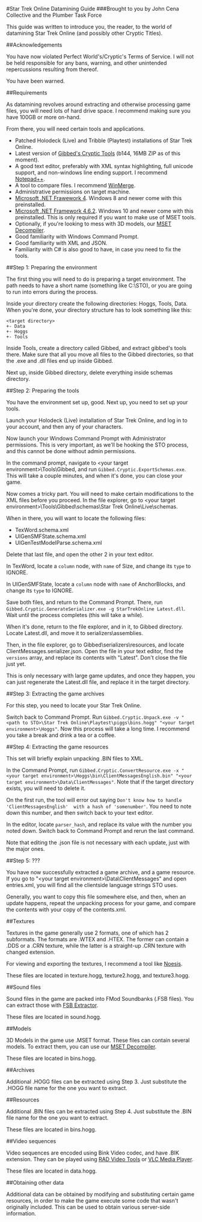 #Star Trek Online Datamining Guide
###Brought to you by John Cena Collective and the Plumber Task Force

This guide was written to introduce you, the reader, to the world of datamining Star Trek Online (and possibly other Cryptic Titles).

##Acknowledgements

You have now violated Perfect World's/Cryptic's Terms of Service. I will not be held responsible for any bans, warning, and other unintended repercussions resulting from thereof.

You have been warned.

##Requirements

As datamining revolves around extracting and otherwise processing game files, you will need lots of hard drive space. I recommend making sure you have 100GB or more on-hand.

From there, you will need certain tools and applications.

* Patched Holodeck (Live) and Tribble (Playtest) installations of Star Trek Online.
* Latest version of [Gibbed's Cryptic Tools](http://svn.gib.me/builds/cryptic/) (b144, 16MB ZIP as of this moment).
* A good text editor, preferably with XML syntax highlighting, full unicode support, and non-windows line ending support. I recommend [Notepad++](https://notepad-plus-plus.org/).
* A tool to compare files. I recommend [WinMerge](http://winmerge.org/?lang=en).
* Administrative permissions on target machine.
* [Microsoft .NET Frawework 4](https://www.microsoft.com/en-us/download/details.aspx?id=17851). Windows 8 and newer come with this preinstalled.
* [Microsoft .NET Framework 4.6.2](https://www.microsoft.com/en-us/download/details.aspx?id=53345). Windows 10 and newer come with this preinstalled. This is only required if you want to make use of MSET tools.
* Optionally, if you're looking to mess with 3D models, our [MSET Decompiler](https://github.com/PlumberTaskForce/MSET-Decompiler/releases/latest).
* Good familiarity with Windows Command Prompt.
* Good familiarity with XML and JSON.
* Familiarity with C# is also good to have, in case you need to fix the tools.

##Step 1: Preparing the environment

The first thing you will need to do is preparing a target environment. The path needs to have a short name (something like C:\STO), or you are going to run into errors during the process.

Inside your directory create the following directories: Hoggs, Tools, Data. When you're done, your directory structure has to look something like this:

    <target directory>
    +- Data
    +- Hoggs
    +- Tools

Inside Tools, create a directory called Gibbed, and extract gibbed's tools there. Make sure that all you move all files to the Gibbed directories, so that the .exe and .dll files end up inside Gibbed.

Next up, inside Gibbed directory, delete everything inside schemas directory.

##Step 2: Preparing the tools

You have the environment set up, good. Next up, you need to set up your tools.

Launch your Holodeck (Live) installation of Star Trek Online, and log in to your account, and then any of your characters.

Now launch your Windows Command Prompt with Administrator permissions. This is very important, as we'll be hooking the STO process, and this cannot be done without admin permissions.

In the command prompt, navigate to &lt;your target environment&gt;\Tools\Gibbed, and run `Gibbed.Cryptic.ExportSchemas.exe`. This will take a couple minutes, and when it's done, you can close your game.

Now comes a tricky part. You will need to make certain modifications to the XML files before you proceed. In the file explorer, go to &lt;your target environment&gt;\Tools\Gibbed\schemas\Star Trek Online\Live\schemas.

When in there, you will want to locate the following files:

* TexWord.schema.xml
* UIGenSMFState.schema.xml
* UIGenTestModelParse.schema.xml

Delete that last file, and open the other 2 in your text editor.

In TexWord, locate a `column` node, with `name` of Size, and change its `type` to IGNORE.

In UIGenSMFState, locate a `column` node with `name` of AnchorBlocks, and change its `type` to IGNORE.

Save both files, and return to the Command Prompt. There, run `Gibbed.Cryptic.GenerateSerializer.exe -g StarTrekOnline Latest.dll`. Wait until the process completes (this will take a while).

When it's done, return to the file explorer, and in it, to Gibbed directory. Locate Latest.dll, and move it to serializers\assemblies.

Then, in the file explorer, go to Gibbed\serializers\resources, and locate ClientMessages.serializer.json. Open the file in your text editor, find the `versions` array, and replace its contents with "Latest". Don't close the file just yet.

This is only necessary with large game updates, and once they happen, you can just regenerate the Latest.dll file, and replace it in the target directory.

##Step 3: Extracting the game archives

For this step, you need to locate your Star Trek Online.

Switch back to Command Prompt. Run `Gibbed.Cryptic.Unpack.exe -v "<path to STO>\Star Trek Online\Playtest\piggs\bins.hogg" "<your target environment>\Hoggs"`. Now this process will take a long time. I recommend you take a break and drink a tea or a coffee.

##Step 4: Extracting the game resources

This set will briefly explain unpacking .BIN files to XML.

In the Command Prompt, run `Gibbed.Cryptic.ConvertResource.exe -x "<your target environment>\Hoggs\bin\ClientMessagesEnglish.bin" "<your target environment>\Data\ClientMessages"`. Note that if the target directory exists, you will need to delete it.

On the first run, the tool will error out saying `Don't know how to handle 'ClientMessagesEnglish'  with a hash of 'somenumber'`. You need to note down this number, and then switch back to your text editor.

In the editor, locate `parser_hash`, and replace its value with the number you noted down. Switch back to Command Prompt and rerun the last command.

Note that editing the .json file is not necessary with each update, just with the major ones.

##Step 5: ???

You have now successfully extracted a game archive, and a game resource. If you go to "&lt;your target environment&gt;\Data\ClientMessages" and open entries.xml, you will find all the clientside language strings STO uses.

Generally, you want to copy this file somewhere else, and then, when an update happens, repeat the unpacking process for your game, and compare the contents with your copy of the contents.xml.

##Textures

Textures in the game generally use 2 formats, one of which has 2 subformats. The formats are .WTEX and .HTEX. The former can contain a .DDS or a .CRN texture, while the latter is a straight-up .CRN texture with changed extension.

For viewing and exporting the textures, I recommend a tool like [Noesis](http://richwhitehouse.com/index.php?content=inc_projects.php).

These files are located in texture.hogg, texture2.hogg, and texture3.hogg.

##Sound files

Sound files in the game are packed into FMod Soundbanks (.FSB files). You can extract those with [FSB Extractor](http://aezay.dk/aezay/fsbextractor/).

These files are located in sound.hogg.

##Models

3D Models in the game use .MSET format. These files can contain several models. To extract them, you can use our [MSET Decompiler](https://github.com/PlumberTaskForce/MSET-Decompiler/releases/latest).

These files are located in bins.hogg.

##Archives

Additional .HOGG files can be extracted using Step 3. Just substitute the .HOGG file name for the one you want to extract.

##Resources

Additional .BIN files can be extracted using Step 4. Just substitute the .BIN file name for the one you want to extract.

These files are located in bins.hogg.

##Video sequences

Video sequences are encoded using Bink Video codec, and have .BIK extension. They can be played using [RAD Video Tools](http://www.radgametools.com/bnkdown.htm) or [VLC Media Player](http://www.videolan.org/vlc/index.html).

These files are located in data.hogg.

##Obtaining other data

Additional data can be obtained by modifying and substituting certain game resources, in order to make the game execute some code that wasn't originally included. This can be used to obtain various server-side information.
